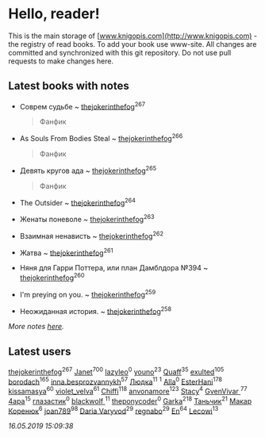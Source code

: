 # Hello, reader!
This is the main storage of [www.knigopis.com](http://www.knigopis.com) - the registry of read books.
To add your book use www-site. All changes are committed and synchronized with this git repository.
Do not use pull requests to make changes here.


## Latest books with notes
* Соврем судьбе ~ [thejokerinthefog](users/317/317244423-vkontakte)<sup>267</sup>
    > Фанфик

* As Souls From Bodies Steal ~ [thejokerinthefog](users/317/317244423-vkontakte)<sup>266</sup>
    > Фанфик

* Девять кругов ада ~ [thejokerinthefog](users/317/317244423-vkontakte)<sup>265</sup>
    > Фанфик

* The Outsider ~ [thejokerinthefog](users/317/317244423-vkontakte)<sup>264</sup>

* Женаты поневоле ~ [thejokerinthefog](users/317/317244423-vkontakte)<sup>263</sup>

* Взаимная ненависть ~ [thejokerinthefog](users/317/317244423-vkontakte)<sup>262</sup>

* Жатва ~ [thejokerinthefog](users/317/317244423-vkontakte)<sup>261</sup>

* Няня для Гарри Поттера, или план Дамблдора №394 ~ [thejokerinthefog](users/317/317244423-vkontakte)<sup>260</sup>

* I'm preying on you. ~ [thejokerinthefog](users/317/317244423-vkontakte)<sup>259</sup>

* Неожиданная история. ~ [thejokerinthefog](users/317/317244423-vkontakte)<sup>258</sup>


_More notes [here](latest_books_with_notes.md)._


## Latest users
[thejokerinthefog](users/317/317244423-vkontakte)<sup>267</sup> 
[Janet](users/108/108113656204404967440-google)<sup>700</sup> 
[lazyleo](users/116/116845519572391639637-google)<sup>0</sup> 
[youno](users/302/302928912-vkontakte)<sup>23</sup> 
[Quaff](users/122/12267158-vkontakte)<sup>35</sup> 
[exulted](users/100/100599204551896265722-google)<sup>105</sup> 
[borodach](users/157/15706320-vkontakte)<sup>165</sup> 
[inna.besprozvannykh](users/733/73323849-yandex)<sup>57</sup> 
[Людка](users/111/111038749-vkontakte)<sup>11</sup> 
[](users/114/114792281744850455512-google)<sup>1</sup> 
[Alla](users/103/103352250712959229257-google)<sup>0</sup> 
[EsterHani](users/305/30558181-vkontakte)<sup>178</sup> 
[kissamasya](users/684/68439978-vkontakte)<sup>60</sup> 
[violet_velva](users/116/116961712580551399099-google)<sup>61</sup> 
[Chiffi](users/105/105831994080785626680-google)<sup>118</sup> 
[anvonamore](users/595/5957175-vkontakte)<sup>123</sup> 
[Stacy](users/309/30902475-vkontakte)<sup>4</sup> 
[GvenVivar ](users/158/158266434925901-facebook)<sup>77</sup> 
[4apa](users/117/117392596378069249667-google)<sup>15</sup> 
[глазастик](users/115/115257673890455357280-google)<sup>0</sup> 
[blackwolf ](users/236/236639644-vkontakte)<sup>11</sup> 
[theponycoder](users/195/195144442-vkontakte)<sup>0</sup> 
[Garka](users/115/115753719718250012620-google)<sup>218</sup> 
[Таньчик](users/209/2096581563762610-facebook)<sup>21</sup> 
[Макар Коренюк](users/126/126368737-vkontakte)<sup>6</sup> 
[joan789](users/240/2401650-vkontakte)<sup>98</sup> 
[Daria Varyvod](users/829/829893410524253-facebook)<sup>29</sup> 
[regnabo](users/870/870059322-yandex)<sup>29</sup> 
[En](users/333/333646551-vkontakte)<sup>64</sup> 
[Lecowi](users/521/521873425-vkontakte)<sup>13</sup> 


_16.05.2019 15:09:38_
